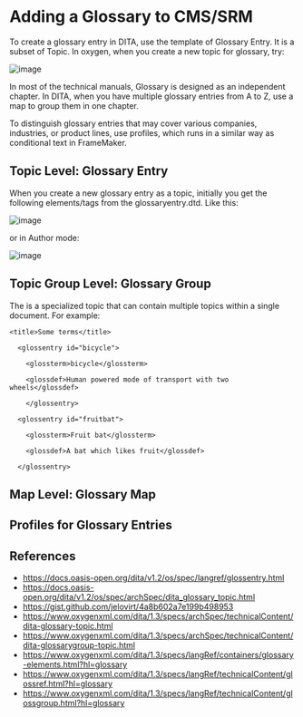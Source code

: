 # Adding a Glossary to CMS/SRM

To create a glossary entry in DITA, use the template of Glossary Entry. It is a subset of Topic. In oxygen, when you create a new topic for glossary, try:

![image](https://user-images.githubusercontent.com/49274541/127610027-32b7ccc9-0f10-4f7b-81ac-c4564d18faf1.png)

In most of the technical manuals, Glossary is designed as an independent chapter. In DITA, when you have multiple glossary entries from A to Z, use a map to 
group them in one chapter.

To distinguish glossary entries that may cover various companies, industries, or product lines, use profiles, 
which runs in a similar way as conditional text in FrameMaker.

## Topic Level: Glossary Entry

When you create a new glossary entry as a topic, initially you get the following elements/tags from the glossaryentry.dtd. Like this:

![image](https://user-images.githubusercontent.com/49274541/127611735-b9c69f96-70ae-4dc0-bc1c-9be586f94e19.png)

or in Author mode:

![image](https://user-images.githubusercontent.com/49274541/127611813-ba98a5d0-c3f8-41ca-b07e-48bc31fb7674.png)

## Topic Group Level: Glossary Group

The <glossgroup> is a specialized topic that can contain multiple <glossentry> topics within a single document. For example:
  
  <glossgroup id="things" xml:lang="en">
    
    <title>Some terms</title>
    
      <glossentry id="bicycle">
        
        <glossterm>bicycle</glossterm>
        
        <glossdef>Human powered mode of transport with two wheels</glossdef>
        
        </glossentry>
    
      <glossentry id="fruitbat">
        
        <glossterm>Fruit bat</glossterm>
        
        <glossdef>A bat which likes fruit</glossdef>
        
      </glossentry>
    
  </glossgroup>

## Map Level: Glossary Map

## Profiles for Glossary Entries

## References
- https://docs.oasis-open.org/dita/v1.2/os/spec/langref/glossentry.html
- https://docs.oasis-open.org/dita/v1.2/os/spec/archSpec/dita_glossary_topic.html
- https://gist.github.com/jelovirt/4a8b602a7e199b498953 
- https://www.oxygenxml.com/dita/1.3/specs/archSpec/technicalContent/dita-glossary-topic.html
- https://www.oxygenxml.com/dita/1.3/specs/archSpec/technicalContent/dita-glossarygroup-topic.html
- https://www.oxygenxml.com/dita/1.3/specs/langRef/containers/glossary-elements.html?hl=glossary
- https://www.oxygenxml.com/dita/1.3/specs/langRef/technicalContent/glossref.html?hl=glossary
- https://www.oxygenxml.com/dita/1.3/specs/langRef/technicalContent/glossgroup.html?hl=glossary
